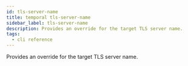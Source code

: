 ```yaml
---
id: tls-server-name
title: temporal tls-server-name
sidebar_label: tls-server-name
description: Provides an override for the target TLS server name.
tags:
  - cli reference
---
```


Provides an override for the target TLS server name.
